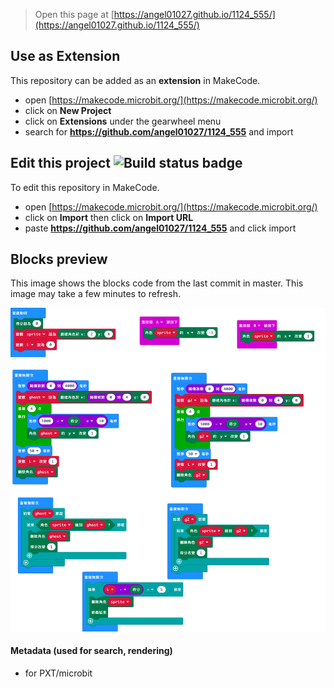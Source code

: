
> Open this page at [https://angel01027.github.io/1124_555/](https://angel01027.github.io/1124_555/)

## Use as Extension

This repository can be added as an **extension** in MakeCode.

* open [https://makecode.microbit.org/](https://makecode.microbit.org/)
* click on **New Project**
* click on **Extensions** under the gearwheel menu
* search for **https://github.com/angel01027/1124_555** and import

## Edit this project ![Build status badge](https://github.com/angel01027/1124_555/workflows/MakeCode/badge.svg)

To edit this repository in MakeCode.

* open [https://makecode.microbit.org/](https://makecode.microbit.org/)
* click on **Import** then click on **Import URL**
* paste **https://github.com/angel01027/1124_555** and click import

## Blocks preview

This image shows the blocks code from the last commit in master.
This image may take a few minutes to refresh.

![A rendered view of the blocks](https://github.com/angel01027/1124_555/raw/master/.github/makecode/blocks.png)

#### Metadata (used for search, rendering)

* for PXT/microbit
<script src="https://makecode.com/gh-pages-embed.js"></script><script>makeCodeRender("{{ site.makecode.home_url }}", "{{ site.github.owner_name }}/{{ site.github.repository_name }}");</script>
